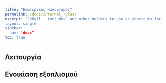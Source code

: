 ```yaml
---
title: "Εσωτερικός Κανονισμός"
permalink: /docs/internal_rules/
excerpt: "Jekyll `_includes` and other helpers to use as shortcuts for creating archives, 
layout: single
sidebar: 
  nav: "docs"
toc: true
---
```


## Λειτουργία

## Ενοικίαση εξοπλισμού